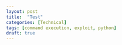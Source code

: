 ```yaml
---
layout: post
title:  "Test"
categories: [Technical]
tags: [command execution, exploit, python]
draft: true
---
```

